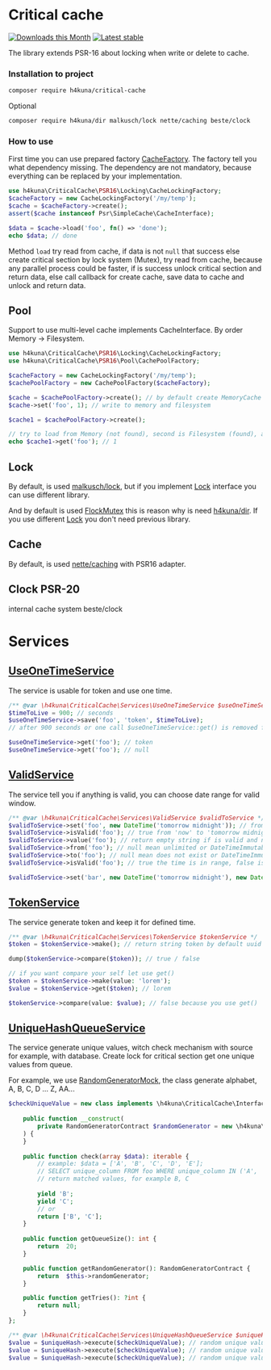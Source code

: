 # Critical cache

[![Downloads this Month](https://img.shields.io/packagist/dm/h4kuna/critical-cache.svg)](https://packagist.org/packages/h4kuna/critical-cache)
[![Latest stable](https://img.shields.io/packagist/v/h4kuna/critical-cache.svg)](https://packagist.org/packages/h4kuna/critical-cache)

The library extends PSR-16 about locking when write or delete to cache.

### Installation to project
```bash
composer require h4kuna/critical-cache
```
Optional
```bash
composer require h4kuna/dir malkusch/lock nette/caching beste/clock
```

### How to use
First time you can use prepared factory [CacheFactory](./src/CacheFactory.php). The factory tell you what dependency missing. The dependency are not mandatory, because everything can be replaced by your implementation.

```php
use h4kuna\CriticalCache\PSR16\Locking\CacheLockingFactory;
$cacheFactory = new CacheLockingFactory('/my/temp');
$cache = $cacheFactory->create();
assert($cache instanceof Psr\SimpleCache\CacheInterface);

$data = $cache->load('foo', fn() => 'done');
echo $data; // done
```

Method `load` try read from cache, if data is not `null` that success else create critical section by lock system (Mutex), try read from cache, because any parallel process could be faster, if is success unlock critical section and return data, else call callback for create cache, save data to cache and unlock and return data.

## Pool
Support to use multi-level cache implements CacheInterface. By order Memory -> Filesystem.


```php
use h4kuna\CriticalCache\PSR16\Locking\CacheLockingFactory;
use h4kuna\CriticalCache\PSR16\Pool\CachePoolFactory;

$cacheFactory = new CacheLockingFactory('/my/temp');
$cachePoolFactory = new CachePoolFactory($cacheFactory);

$cache = $cachePoolFactory->create(); // by default create MemoryCache and FileSystem. You can choose redis, memcache.
$cache->set('foo', 1); // write to memory and filesystem

$cache1 = $cachePoolFactory->create();

// try to load from Memory (not found), second is Filesystem (found), and save to Memory, return result. 
echo $cache1->get('foo'); // 1 
```


## Lock
By default, is used [malkusch/lock](//github.com/php-lock/lock), but if you implement [Lock](src/Lock/Lock.php) interface you can use different library.

And by default is used [FlockMutex](//github.com/php-lock/lock/blob/master/classes/mutex/FlockMutex.php) this is reason why is need [h4kuna/dir](//github.com/h4kuna/dir). If you use different [Lock](//github.com/php-lock/lock/tree/master/classes/mutex) you don't need previous library.

## Cache
By default, is used [nette/caching](//github.com/nette/caching) with PSR16 adapter.

## Clock PSR-20
internal cache system beste/clock

# Services

## [UseOneTimeService](src/Services/UseOneTimeService.php)

The service is usable for token and use one time.

```php
/** @var \h4kuna\CriticalCache\Services\UseOneTimeService $useOneTimeService */
$timeToLive = 900; // seconds
$useOneTimeService->save('foo', 'token', $timeToLive);
// after 900 seconds or one call $useOneTimeService::get() is removed from cache 

$useOneTimeService->get('foo'); // token
$useOneTimeService->get('foo'); // null
```

## [ValidService](src/Services/ValidService.php)

The service tell you if anything is valid, you can choose date range for valid window.

```php
/** @var \h4kuna\CriticalCache\Services\ValidService $validToService */
$validToService->set('foo', new DateTime('tomorrow midnight')); // from is null it is mean now
$validToService->isValid('foo'); // true from 'now' to 'tomorrow midnight'
$validToService->value('foo'); // return empty string if is valid and null if is invalid
$validToService->from('foo'); // null mean unlimited or DateTimeImmutable
$validToService->to('foo'); // null mean does not exist or DateTimeImmutable
$validToService->isValid('foo'); // true the time is in range, false is out of range

$validToService->set('bar', new DateTime('tomorrow midnight'), new DateTime('+5 minutes'), 'lorem'); // the string 'lorem' it will be a valid after 5 minutes
```

## [TokenService](src/Services/TokenService.php)

The service generate token and keep it for defined time.

```php
/** @var \h4kuna\CriticalCache\Services\TokenService $tokenService */
$token = $tokenService->make(); // return string token by default uuid v4

dump($tokenService->compare($token)); // true / false

// if you want compare your self let use get()
$token = $tokenService->make(value: 'lorem');
$value = $tokenService->get($token); // lorem

$tokenService->compare(value: $value); // false because you use get()
```

## [UniqueHashQueueService](src/Services/UniqueHashQueueService.php)

The service generate unique values, witch check mechanism with source for example, with database. Create lock for critical section get one unique values from queue.

For example, we use [RandomGeneratorMock](tests/src/Mock/RandomGeneratorMock.php), the class generate alphabet, A, B, C, D ... Z, AA...

```php
$checkUniqueValue = new class implements \h4kuna\CriticalCache\Interfaces\UniqueValueServiceInterface  {
    
    public function __construct(
        private RandomGeneratorContract $randomGenerator = new \h4kuna\CriticalCache\Tests\Mock\RandomGeneratorMock(),
    ) {
    }
    
    public function check(array $data): iterable {
        // example: $data = ['A', 'B', 'C', 'D', 'E'];
        // SELECT unique_column FROM foo WHERE unique_column IN ('A', 'B', 'C');
        // return matched values, for example B, C
        
        yield 'B';
        yield 'C';
        // or
        return ['B', 'C'];
    }
    
    public function getQueueSize(): int {
        return  20;
    }

	public function getRandomGenerator(): RandomGeneratorContract {
	    return  $this->randomGenerator;
	}

	public function getTries(): ?int {
	    return null;
	}
};

/** @var \h4kuna\CriticalCache\Services\UniqueHashQueueService $uniqueHash */
$value = $uniqueHash->execute($checkUniqueValue); // random unique value, A
$value = $uniqueHash->execute($checkUniqueValue); // random unique value, D
$value = $uniqueHash->execute($checkUniqueValue); // random unique value, E
```

